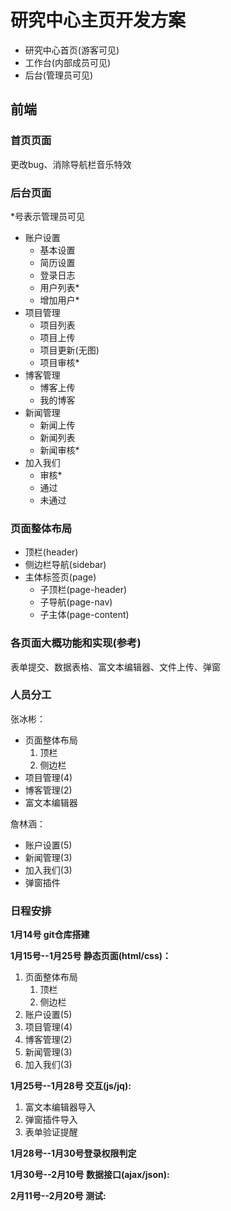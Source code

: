 # 研究中心主页开发方案
- 研究中心首页(游客可见)
- 工作台(内部成员可见)
- 后台(管理员可见)

## 前端
### 首页页面
更改bug、消除导航栏音乐特效

### 后台页面
\*号表示管理员可见

- 账户设置
    - 基本设置
    - 简历设置
    - 登录日志
    - 用户列表*
    - 增加用户*
- 项目管理
    - 项目列表
    - 项目上传
    - 项目更新(无图)
    - 项目审核*
- 博客管理
    - 博客上传
    - 我的博客
- 新闻管理
    - 新闻上传
    - 新闻列表
    - 新闻审核*
- 加入我们
    - 审核*
    - 通过
    - 未通过

### 页面整体布局
- 顶栏(header)
- 侧边栏导航(sidebar)
- 主体标签页(page)
    - 子顶栏(page-header)
    - 子导航(page-nav)
    - 子主体(page-content)

### 各页面大概功能和实现(参考)
表单提交、数据表格、富文本编辑器、文件上传、弹窗

### 人员分工

张冰彬：

- 页面整体布局
    1. 顶栏
    2. 侧边栏
- 项目管理(4)
- 博客管理(2)
- 富文本编辑器


詹林涵：

- 账户设置(5)
- 新闻管理(3)
- 加入我们(3)
- 弹窗插件
### 日程安排
**1月14号  git仓库搭建**

**1月15号--1月25号  静态页面(html/css)：**

1. 页面整体布局
    1. 顶栏
    2. 侧边栏
2. 账户设置(5)
3. 项目管理(4)
4. 博客管理(2)
5. 新闻管理(3)
6. 加入我们(3)

**1月25号--1月28号 交互(js/jq):**

1. 富文本编辑器导入
2. 弹窗插件导入
3. 表单验证提醒

**1月28号--1月30号登录权限判定**

**1月30号--2月10号 数据接口(ajax/json):**

**2月11号--2月20号 测试:**
